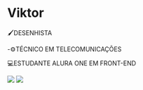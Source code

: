 # Viktor
🖌DESENHISTA

-⚙TÉCNICO EM TELECOMUNICAÇÕES

💻ESTUDANTE ALURA ONE EM FRONT-END
<div>
</div>
<div>
  <link rel="stylesheet" type='text/css' href="https://cdn.jsdelivr.net/gh/devicons/devicon@latest/devicon.min.css" />
  <img src="https://cdn.jsdelivr.net/gh/devicons/devicon@latest/icons/css3/css3-original.svg" padding: 16px />
  <img src="https://cdn.jsdelivr.net/gh/devicons/devicon@latest/icons/css3/css3-original.svg" />
</div>
